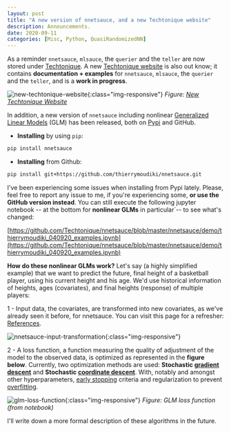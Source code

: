 ```yaml
---
layout: post
title: "A new version of nnetsauce, and a new Techtonique website"
description: Announcements.
date: 2020-09-11
categories: [Misc, Python, QuasiRandomizedNN]
---
```



As a reminder `nnetsauce`, `mlsauce`, the `querier` and the `teller` are now stored under [Techtonique](https://github.com/Techtonique). A new [Techtonique website](https://techtonique.github.io/) is also out know; it contains  **documentation + examples** for `nnetsauce`, `mlsauce`, the `querier` and the `teller`, and is a __work in progress__. 

![new-techtonique-website]({{base}}/images/2020-09-11/2020-09-11-image1.png){:class="img-responsive"}
_Figure: [New Techtonique Website](https://techtonique.github.io/)_


In addition, a new version of `nnetsauce`  including nonlinear [Generalized Linear Models](https://en.wikipedia.org/wiki/Generalized_linear_model) (GLM) has been released, both on [Pypi](https://pypi.org/project/nnetsauce/) and GitHub.  

- __Installing__ by using `pip`:

```bash
pip install nnetsauce
```


- __Installing__ from Github: 

```bash
pip install git+https://github.com/thierrymoudiki/nnetsauce.git
```


I've been experiencing some issues when installing from Pypi lately. Please, feel free to report any issue to me, if you're experiencing some, __or use the GitHub version instead__. You can still execute the following jupyter notebook -- at the bottom for __nonlinear GLMs__ in particular`-- to see what's changed:

[https://github.com/Techtonique/nnetsauce/blob/master/nnetsauce/demo/thierrymoudiki_040920_examples.ipynb](https://github.com/Techtonique/nnetsauce/blob/master/nnetsauce/demo/thierrymoudiki_040920_examples.ipynb)



__How do these nonlinear GLMs work?__ Let's say (a highly simplified example) that we want to predict the  future, final height of a basketball player, using his current height and his age. We'd use historical information of heights, ages (covariates), and final heights (response) of multiple players: 

1 - Input data, the covariates, are transformed into new covariates, as we've already seen it before, for nnetsauce. You can visit this page for a refresher: [References](https://techtonique.github.io/nnetsauce/REFERENCES/).

![nnetsauce-input-transformation]({{base}}/images/2020-09-11/2019-10-18-image1.png){:class="img-responsive"}

2 -  A loss function, a function measuring the quality of adjustment of the model to the observed data, is optimized as represented in the __figure below__. Currently, two optimization methods are used: __Stochastic [gradient descent](https://en.wikipedia.org/wiki/Gradient_descent)__ and __Stochastic [coordinate descent](https://en.wikipedia.org/wiki/Coordinate_descent)__. With, notably and amongst other hyperparameters, [early stopping](https://en.wikipedia.org/wiki/Early_stopping) criteria and regularization to prevent [overfitting](https://en.wikipedia.org/wiki/Overfitting).

![glm-loss-function]({{base}}/images/2020-09-04/2020-09-04-image1.png){:class="img-responsive"}
_Figure: GLM loss function (from notebook)_

I'll write down a more formal description of these algorithms in the future. 
